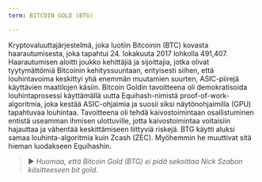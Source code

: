 ```yaml
---
term: BITCOIN GOLD (BTG)

---
```

Kryptovaluuttajärjestelmä, joka luotiin Bitcoinin (BTC) kovasta haarautumisesta, joka tapahtui 24. lokakuuta 2017 lohkolla 491,407. Haarautumisen aloitti joukko kehittäjiä ja sijoittajia, jotka olivat tyytymättömiä Bitcoinin kehityssuuntaan, erityisesti siihen, että louhintavoima keskittyi yhä enemmän muutamien suurten, ASIC-piirejä käyttävien maatilojen käsiin. Bitcoin Goldin tavoitteena oli demokratisoida louhintaprosessi käyttämällä uutta Equihash-nimistä proof-of-work-algoritmia, joka kestää ASIC-ohjaimia ja suosii siksi näytönohjaimilla (GPU) tapahtuvaa louhintaa. Tavoitteena oli tehdä kaivostoimintaan osallistuminen entistä useamman ihmisen ulottuville, jotta kaivostoimintaa voitaisiin hajauttaa ja vähentää keskittämiseen liittyviä riskejä. BTG käytti aluksi samaa louhinta-algoritmia kuin Zcash (ZEC). Myöhemmin he muuttivat sitä hieman luodakseen Equihashin.

> ► *Huomaa, että Bitcoin Gold (BTG) ei pidä sekoittaa Nick Szabon käsitteeseen bit gold.*
